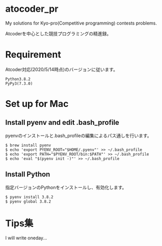 # atocoder_pr
My solutions for Kyo-pro(Competitive programming) contests problems.

Atcoderを中心とした競技プログラミングの精進録。

# Requirement
Atcoder対応(2020/5/14時点)のバージョンに従います。

```
Python3.8.2
PyPy3(7.3.0)
```

# Set up for Mac
## Install pyenv and edit .bash_profile
pyenvのインストールと.bash_profileの編集によるパス通しを行います。

```
$ brew install pyenv
$ echo 'export PYENV_ROOT="$HOME/.pyenv"' >> ~/.bash_profile
$ echo 'export PATH="$PYENV_ROOT/bin:$PATH"' >> ~/.bash_profile
$ echo 'eval "$(pyenv init -)"' >> ~/.bash_profile
```

## Install Python
指定バージョンのPythonをインストールし、有効化します。

```
$ pyenv install 3.8.2
$ pyenv global 3.8.2
```

# Tips集
I will write oneday...

